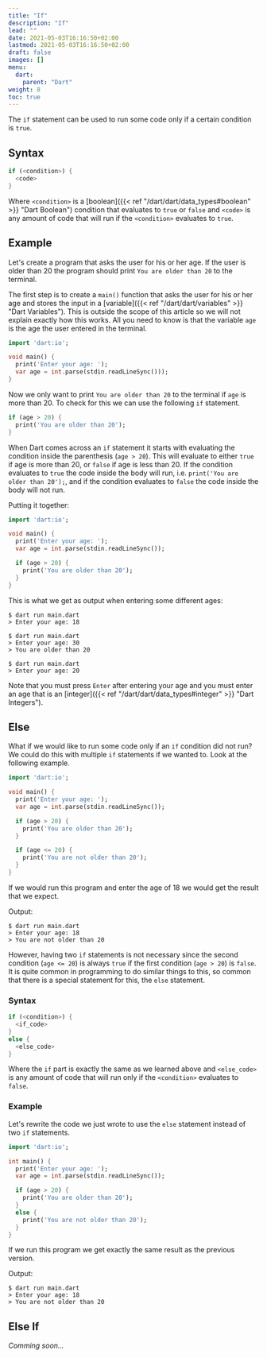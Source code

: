 ```yaml
---
title: "If"
description: "If"
lead: ""
date: 2021-05-03T16:16:50+02:00
lastmod: 2021-05-03T16:16:50+02:00
draft: false
images: []
menu: 
  dart:
    parent: "Dart"
weight: 8
toc: true
---
```


The `if` statement can be used to run some code only if a certain condition is `true`.

## Syntax

```dart
if (<condition>) {
  <code>
}
```

Where `<condition>` is a [boolean]({{< ref "/dart/dart/data_types#boolean" >}} "Dart Boolean") condition that evaluates to `true` or `false` and `<code>` is any amount of code that will run if the `<condition>` evaluates to `true`.

## Example

Let's create a program that asks the user for his or her age. If the user is older than 20 the program should print `You are older than 20` to the terminal.

The first step is to create a `main()` function that asks the user for his or her age and stores the input in a [variable]({{< ref "/dart/dart/variables" >}} "Dart Variables"). This is outside the scope of this article so we will not explain exactly how this works. All you need to know is that the variable `age` is the age the user entered in the terminal.

```dart
import 'dart:io';

void main() {
  print('Enter your age: ');
  var age = int.parse(stdin.readLineSync()));
}
```

Now we only want to print `You are older than 20` to the terminal if `age` is more than 20. To check for this we can use the following `if` statement.

```dart
if (age > 20) {
  print('You are older than 20');
}
```

When Dart comes across an `if` statement it starts with evaluating the condition inside the parenthesis (`age > 20`). This will evaluate to either `true` if age is more than 20, or `false` if age is less than 20. If the condition evaluates to `true` the code inside the body will run, i.e. `print('You are older than 20');`, and if the condition evaluates to `false` the code inside the body will not run.

Putting it together:

```dart
import 'dart:io';

void main() {
  print('Enter your age: ');
  var age = int.parse(stdin.readLineSync());

  if (age > 20) {
    print('You are older than 20');
  }
}
```

This is what we get as output when entering some different ages:

```
$ dart run main.dart
> Enter your age: 18
```

```
$ dart run main.dart
> Enter your age: 30
> You are older than 20
```

```
$ dart run main.dart
> Enter your age: 20
```

Note that you must press `Enter` after entering your age and you must enter an age that is an [integer]({{< ref "/dart/dart/data_types#integer" >}} "Dart Integers").

## Else

What if we would like to run some code only if an `if` condition did not run? We could do this with multiple `if` statements if we wanted to. Look at the following example.

```dart
import 'dart:io';

void main() {
  print('Enter your age: ');
  var age = int.parse(stdin.readLineSync());

  if (age > 20) {
    print('You are older than 20');
  }

  if (age <= 20) {
    print('You are not older than 20');
  }
}
```

If we would run this program and enter the age of 18 we would get the result that we expect.

Output:

```
$ dart run main.dart
> Enter your age: 18
> You are not older than 20
```

However, having two `if` statements is not necessary since the second condition (`age <= 20`) is always `true` if the first condition (`age > 20`) is `false`. It is quite common in programming to do similar things to this, so common that there is a special statement for this, the `else` statement.

### Syntax

```dart
if (<condition>) {
  <if_code>
}
else {
  <else_code>
}
```

Where the `if` part is exactly the same as we learned above and `<else_code>` is any amount of code that will run only if the `<condition>` evaluates to `false`.

### Example

Let's rewrite the code we just wrote to use the `else` statement instead of two `if` statements.

```dart
import 'dart:io';

int main() {
  print('Enter your age: ');
  var age = int.parse(stdin.readLineSync());

  if (age > 20) {
    print('You are older than 20');
  }
  else {
    print('You are not older than 20');
  }
}
```

If we run this program we get exactly the same result as the previous version.

Output:

```
$ dart run main.dart
> Enter your age: 18
> You are not older than 20
```

## Else If

*Comming soon...*
